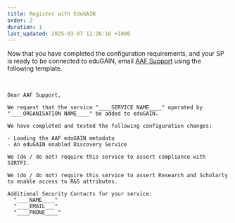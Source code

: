 ```yaml
---
title: Register with EduGAIN
order: 2
duration: 1
last_updated: 2025-03-07 12:26:16 +1000
---
```


Now that you have completed the configuration requirements, and your SP is ready to be connected to eduGAIN, email <a href="mailto:support@aaf.edu.au">AAF Support</a> using the following template.

<br>

```shell
Dear AAF Support,

We request that the service "____SERVICE NAME____" operated by "____ORGANISATION NAME____" be added to eduGAIN.

We have completed and tested the following configuration changes:

- Loading the AAF eduGAIN metadata
- An eduGAIN enabled Discovery Service

We (do / do not) require this service to assert compliance with SIRTFI.

We (do / do not) require this service to assert Research and Scholarly to enable access to R&S attributes.

Additional Security Contacts for your service:
  "____NAME____"
  "____EMAIL___"
  "____PHONE____"  
```